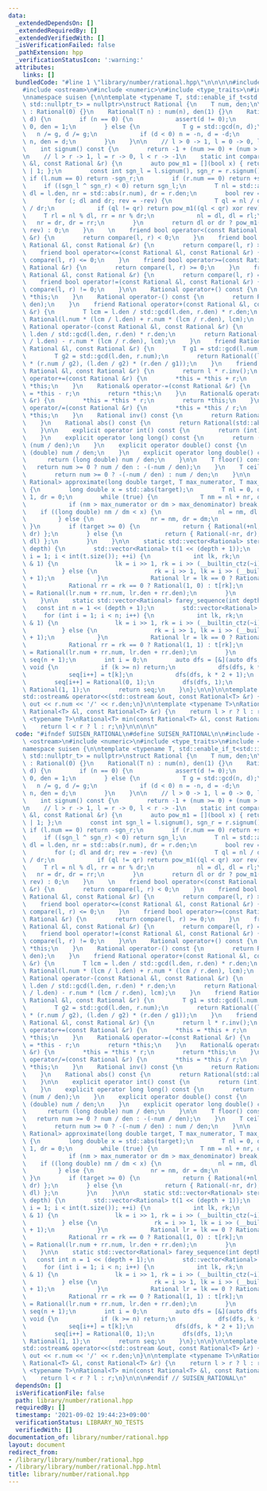 ```yaml
---
data:
  _extendedDependsOn: []
  _extendedRequiredBy: []
  _extendedVerifiedWith: []
  _isVerificationFailed: false
  _pathExtension: hpp
  _verificationStatusIcon: ':warning:'
  attributes:
    links: []
  bundledCode: "#line 1 \"library/number/rational.hpp\"\n\n\n\n#include <cmath>\n\
    #include <ostream>\n#include <numeric>\n#include <type_traits>\n#include <vector>\n\
    \nnamespace suisen {\n\ntemplate <typename T, std::enable_if_t<std::is_integral_v<T>,\
    \ std::nullptr_t> = nullptr>\nstruct Rational {\n    T num, den;\n\n    Rational()\
    \ : Rational(0) {}\n    Rational(T n) : num(n), den(1) {}\n    Rational(T n, T\
    \ d) {\n        if (n == 0) {\n            assert(d != 0);\n            num =\
    \ 0, den = 1;\n        } else {\n            T g = std::gcd(n, d);\n         \
    \   n /= g, d /= g;\n            if (d < 0) n = -n, d = -d;\n            num =\
    \ n, den = d;\n        }\n    }\n\n    // l > 0 -> 1, l = 0 -> 0, l < 0 -> -1\n\
    \    int signum() const {\n        return -1 + (num >= 0) + (num > 0);\n    }\n\
    \n    // l > r -> 1, l = r -> 0, l < r -> -1\n    static int compare(const Rational\
    \ &l, const Rational &r) {\n        auto pow_m1 = [](bool x) { return -int(x)\
    \ | 1; };\n        const int sgn_l = l.signum(), sgn_r = r.signum();\n       \
    \ if (l.num == 0) return -sgn_r;\n        if (r.num == 0) return +sgn_l;\n   \
    \     if ((sgn_l ^ sgn_r) < 0) return sgn_l;\n        T nl = std::abs(l.num),\
    \ dl = l.den, nr = std::abs(r.num), dr = r.den;\n        bool rev = sgn_l < 0;\n\
    \        for (; dl and dr; rev = -rev) {\n            T ql = nl / dl, qr = nr\
    \ / dr;\n            if (ql != qr) return pow_m1((ql < qr) xor rev);\n       \
    \     T rl = nl % dl, rr = nr % dr;\n            nl = dl, dl = rl;\n         \
    \   nr = dr, dr = rr;\n        }\n        return dl or dr ? pow_m1((dr > 0) xor\
    \ rev) : 0;\n    }\n    \n    friend bool operator<(const Rational &l, const Rational\
    \ &r) {\n        return compare(l, r) < 0;\n    }\n    friend bool operator>(const\
    \ Rational &l, const Rational &r) {\n        return compare(l, r) > 0;\n    }\n\
    \    friend bool operator<=(const Rational &l, const Rational &r) {\n        return\
    \ compare(l, r) <= 0;\n    }\n    friend bool operator>=(const Rational &l, const\
    \ Rational &r) {\n        return compare(l, r) >= 0;\n    }\n    friend bool operator==(const\
    \ Rational &l, const Rational &r) {\n        return compare(l, r) == 0;\n    }\n\
    \    friend bool operator!=(const Rational &l, const Rational &r) {\n        return\
    \ compare(l, r) != 0;\n    }\n\n    Rational operator+() const {\n        return\
    \ *this;\n    }\n    Rational operator-() const {\n        return Rational(-num,\
    \ den);\n    }\n    friend Rational operator+(const Rational &l, const Rational\
    \ &r) {\n        T lcm = l.den / std::gcd(l.den, r.den) * r.den;\n        return\
    \ Rational(l.num * (lcm / l.den) + r.num * (lcm / r.den), lcm);\n    }\n    friend\
    \ Rational operator-(const Rational &l, const Rational &r) {\n        T lcm =\
    \ l.den / std::gcd(l.den, r.den) * r.den;\n        return Rational(l.num * (lcm\
    \ / l.den) - r.num * (lcm / r.den), lcm);\n    }\n    friend Rational operator*(const\
    \ Rational &l, const Rational &r) {\n        T g1 = std::gcd(l.num, r.den);\n\
    \        T g2 = std::gcd(l.den, r.num);\n        return Rational((l.num / g1)\
    \ * (r.num / g2), (l.den / g2) * (r.den / g1));\n    }\n    friend Rational operator/(const\
    \ Rational &l, const Rational &r) {\n        return l * r.inv();\n    }\n    Rational&\
    \ operator+=(const Rational &r) {\n        *this = *this + r;\n        return\
    \ *this;\n    }\n    Rational& operator-=(const Rational &r) {\n        *this\
    \ = *this - r;\n        return *this;\n    }\n    Rational& operator*=(const Rational\
    \ &r) {\n        *this = *this * r;\n        return *this;\n    }\n    Rational&\
    \ operator/=(const Rational &r) {\n        *this = *this / r;\n        return\
    \ *this;\n    }\n    Rational inv() const {\n        return Rational(den, num);\n\
    \    }\n    Rational abs() const {\n        return Rational(std::abs(num), den);\n\
    \    }\n\n    explicit operator int() const {\n        return (int) (num / den);\n\
    \    }\n    explicit operator long long() const {\n        return (long long)\
    \ (num / den);\n    }\n    explicit operator double() const {\n        return\
    \ (double) num / den;\n    }\n    explicit operator long double() const {\n  \
    \      return (long double) num / den;\n    }\n\n    T floor() const {\n     \
    \   return num >= 0 ? num / den : -(-num / den);\n    }\n    T ceil() const {\n\
    \        return num >= 0 ? -(-num / den) : num / den;\n    }\n\n    static std::pair<Rational,\
    \ Rational> approximate(long double target, T max_numerator, T max_denominator)\
    \ {\n        long double x = std::abs(target);\n        T nl = 0, dl = 1, nr =\
    \ 1, dr = 0;\n        while (true) {\n            T nm = nl + nr, dm = dl + dr;\n\
    \            if (nm > max_numerator or dm > max_denominator) break;\n        \
    \    if ((long double) nm / dm < x) {\n                nl = nm, dl = dm;\n   \
    \         } else {\n                nr = nm, dr = dm;\n            }\n       \
    \ }\n        if (target >= 0) {\n            return { Rational(+nl, dl), Rational(+nr,\
    \ dr) };\n        } else {\n            return { Rational(-nr, dr), Rational(-nl,\
    \ dl) };\n        }\n    }\n\n    static std::vector<Rational> stern_brocot(int\
    \ depth) {\n        std::vector<Rational> t(1 << (depth + 1));\n        for (int\
    \ i = 1; i < int(t.size()); ++i) {\n            int lk, rk;\n            if (i\
    \ & 1) {\n                lk = i >> 1, rk = i >> (__builtin_ctz(~i) + 1);\n  \
    \          } else {\n                rk = i >> 1, lk = i >> (__builtin_ctz( i)\
    \ + 1);\n            }\n            Rational lr = lk == 0 ? Rational(0, 1) : t[lk];\n\
    \            Rational rr = rk == 0 ? Rational(1, 0) : t[rk];\n            t[i]\
    \ = Rational(lr.num + rr.num, lr.den + rr.den);\n        }\n        return t;\n\
    \    }\n\n    static std::vector<Rational> farey_sequence(int depth) {\n     \
    \   const int n = 1 << (depth + 1);\n        std::vector<Rational> t(n);\n   \
    \     for (int i = 1; i < n; i++) {\n            int lk, rk;\n            if (i\
    \ & 1) {\n                lk = i >> 1, rk = i >> (__builtin_ctz(~i) + 1);\n  \
    \          } else {\n                rk = i >> 1, lk = i >> (__builtin_ctz( i)\
    \ + 1);\n            }\n            Rational lr = lk == 0 ? Rational(0, 1) : t[lk];\n\
    \            Rational rr = rk == 0 ? Rational(1, 1) : t[rk];\n            t[i]\
    \ = Rational(lr.num + rr.num, lr.den + rr.den);\n        }\n        std::vector<Rational>\
    \ seq(n + 1);\n        int i = 0;\n        auto dfs = [&](auto dfs, int k) ->\
    \ void {\n            if (k >= n) return;\n            dfs(dfs, k * 2 + 0);\n\
    \            seq[i++] = t[k];\n            dfs(dfs, k * 2 + 1);\n        };\n\
    \        seq[i++] = Rational(0, 1);\n        dfs(dfs, 1);\n        seq[i++] =\
    \ Rational(1, 1);\n        return seq;\n    }\n};\n\n}\n\ntemplate <typename T>\n\
    std::ostream& operator<<(std::ostream &out, const Rational<T> &r) {\n    return\
    \ out << r.num << '/' << r.den;\n}\n\ntemplate <typename T>\nRational<T> max(const\
    \ Rational<T> &l, const Rational<T> &r) {\n    return l > r ? l : r;\n}\ntemplate\
    \ <typename T>\nRational<T> min(const Rational<T> &l, const Rational<T> &r) {\n\
    \    return l < r ? l : r;\n}\n\n\n\n"
  code: "#ifndef SUISEN_RATIONAL\n#define SUISEN_RATIONAL\n\n#include <cmath>\n#include\
    \ <ostream>\n#include <numeric>\n#include <type_traits>\n#include <vector>\n\n\
    namespace suisen {\n\ntemplate <typename T, std::enable_if_t<std::is_integral_v<T>,\
    \ std::nullptr_t> = nullptr>\nstruct Rational {\n    T num, den;\n\n    Rational()\
    \ : Rational(0) {}\n    Rational(T n) : num(n), den(1) {}\n    Rational(T n, T\
    \ d) {\n        if (n == 0) {\n            assert(d != 0);\n            num =\
    \ 0, den = 1;\n        } else {\n            T g = std::gcd(n, d);\n         \
    \   n /= g, d /= g;\n            if (d < 0) n = -n, d = -d;\n            num =\
    \ n, den = d;\n        }\n    }\n\n    // l > 0 -> 1, l = 0 -> 0, l < 0 -> -1\n\
    \    int signum() const {\n        return -1 + (num >= 0) + (num > 0);\n    }\n\
    \n    // l > r -> 1, l = r -> 0, l < r -> -1\n    static int compare(const Rational\
    \ &l, const Rational &r) {\n        auto pow_m1 = [](bool x) { return -int(x)\
    \ | 1; };\n        const int sgn_l = l.signum(), sgn_r = r.signum();\n       \
    \ if (l.num == 0) return -sgn_r;\n        if (r.num == 0) return +sgn_l;\n   \
    \     if ((sgn_l ^ sgn_r) < 0) return sgn_l;\n        T nl = std::abs(l.num),\
    \ dl = l.den, nr = std::abs(r.num), dr = r.den;\n        bool rev = sgn_l < 0;\n\
    \        for (; dl and dr; rev = -rev) {\n            T ql = nl / dl, qr = nr\
    \ / dr;\n            if (ql != qr) return pow_m1((ql < qr) xor rev);\n       \
    \     T rl = nl % dl, rr = nr % dr;\n            nl = dl, dl = rl;\n         \
    \   nr = dr, dr = rr;\n        }\n        return dl or dr ? pow_m1((dr > 0) xor\
    \ rev) : 0;\n    }\n    \n    friend bool operator<(const Rational &l, const Rational\
    \ &r) {\n        return compare(l, r) < 0;\n    }\n    friend bool operator>(const\
    \ Rational &l, const Rational &r) {\n        return compare(l, r) > 0;\n    }\n\
    \    friend bool operator<=(const Rational &l, const Rational &r) {\n        return\
    \ compare(l, r) <= 0;\n    }\n    friend bool operator>=(const Rational &l, const\
    \ Rational &r) {\n        return compare(l, r) >= 0;\n    }\n    friend bool operator==(const\
    \ Rational &l, const Rational &r) {\n        return compare(l, r) == 0;\n    }\n\
    \    friend bool operator!=(const Rational &l, const Rational &r) {\n        return\
    \ compare(l, r) != 0;\n    }\n\n    Rational operator+() const {\n        return\
    \ *this;\n    }\n    Rational operator-() const {\n        return Rational(-num,\
    \ den);\n    }\n    friend Rational operator+(const Rational &l, const Rational\
    \ &r) {\n        T lcm = l.den / std::gcd(l.den, r.den) * r.den;\n        return\
    \ Rational(l.num * (lcm / l.den) + r.num * (lcm / r.den), lcm);\n    }\n    friend\
    \ Rational operator-(const Rational &l, const Rational &r) {\n        T lcm =\
    \ l.den / std::gcd(l.den, r.den) * r.den;\n        return Rational(l.num * (lcm\
    \ / l.den) - r.num * (lcm / r.den), lcm);\n    }\n    friend Rational operator*(const\
    \ Rational &l, const Rational &r) {\n        T g1 = std::gcd(l.num, r.den);\n\
    \        T g2 = std::gcd(l.den, r.num);\n        return Rational((l.num / g1)\
    \ * (r.num / g2), (l.den / g2) * (r.den / g1));\n    }\n    friend Rational operator/(const\
    \ Rational &l, const Rational &r) {\n        return l * r.inv();\n    }\n    Rational&\
    \ operator+=(const Rational &r) {\n        *this = *this + r;\n        return\
    \ *this;\n    }\n    Rational& operator-=(const Rational &r) {\n        *this\
    \ = *this - r;\n        return *this;\n    }\n    Rational& operator*=(const Rational\
    \ &r) {\n        *this = *this * r;\n        return *this;\n    }\n    Rational&\
    \ operator/=(const Rational &r) {\n        *this = *this / r;\n        return\
    \ *this;\n    }\n    Rational inv() const {\n        return Rational(den, num);\n\
    \    }\n    Rational abs() const {\n        return Rational(std::abs(num), den);\n\
    \    }\n\n    explicit operator int() const {\n        return (int) (num / den);\n\
    \    }\n    explicit operator long long() const {\n        return (long long)\
    \ (num / den);\n    }\n    explicit operator double() const {\n        return\
    \ (double) num / den;\n    }\n    explicit operator long double() const {\n  \
    \      return (long double) num / den;\n    }\n\n    T floor() const {\n     \
    \   return num >= 0 ? num / den : -(-num / den);\n    }\n    T ceil() const {\n\
    \        return num >= 0 ? -(-num / den) : num / den;\n    }\n\n    static std::pair<Rational,\
    \ Rational> approximate(long double target, T max_numerator, T max_denominator)\
    \ {\n        long double x = std::abs(target);\n        T nl = 0, dl = 1, nr =\
    \ 1, dr = 0;\n        while (true) {\n            T nm = nl + nr, dm = dl + dr;\n\
    \            if (nm > max_numerator or dm > max_denominator) break;\n        \
    \    if ((long double) nm / dm < x) {\n                nl = nm, dl = dm;\n   \
    \         } else {\n                nr = nm, dr = dm;\n            }\n       \
    \ }\n        if (target >= 0) {\n            return { Rational(+nl, dl), Rational(+nr,\
    \ dr) };\n        } else {\n            return { Rational(-nr, dr), Rational(-nl,\
    \ dl) };\n        }\n    }\n\n    static std::vector<Rational> stern_brocot(int\
    \ depth) {\n        std::vector<Rational> t(1 << (depth + 1));\n        for (int\
    \ i = 1; i < int(t.size()); ++i) {\n            int lk, rk;\n            if (i\
    \ & 1) {\n                lk = i >> 1, rk = i >> (__builtin_ctz(~i) + 1);\n  \
    \          } else {\n                rk = i >> 1, lk = i >> (__builtin_ctz( i)\
    \ + 1);\n            }\n            Rational lr = lk == 0 ? Rational(0, 1) : t[lk];\n\
    \            Rational rr = rk == 0 ? Rational(1, 0) : t[rk];\n            t[i]\
    \ = Rational(lr.num + rr.num, lr.den + rr.den);\n        }\n        return t;\n\
    \    }\n\n    static std::vector<Rational> farey_sequence(int depth) {\n     \
    \   const int n = 1 << (depth + 1);\n        std::vector<Rational> t(n);\n   \
    \     for (int i = 1; i < n; i++) {\n            int lk, rk;\n            if (i\
    \ & 1) {\n                lk = i >> 1, rk = i >> (__builtin_ctz(~i) + 1);\n  \
    \          } else {\n                rk = i >> 1, lk = i >> (__builtin_ctz( i)\
    \ + 1);\n            }\n            Rational lr = lk == 0 ? Rational(0, 1) : t[lk];\n\
    \            Rational rr = rk == 0 ? Rational(1, 1) : t[rk];\n            t[i]\
    \ = Rational(lr.num + rr.num, lr.den + rr.den);\n        }\n        std::vector<Rational>\
    \ seq(n + 1);\n        int i = 0;\n        auto dfs = [&](auto dfs, int k) ->\
    \ void {\n            if (k >= n) return;\n            dfs(dfs, k * 2 + 0);\n\
    \            seq[i++] = t[k];\n            dfs(dfs, k * 2 + 1);\n        };\n\
    \        seq[i++] = Rational(0, 1);\n        dfs(dfs, 1);\n        seq[i++] =\
    \ Rational(1, 1);\n        return seq;\n    }\n};\n\n}\n\ntemplate <typename T>\n\
    std::ostream& operator<<(std::ostream &out, const Rational<T> &r) {\n    return\
    \ out << r.num << '/' << r.den;\n}\n\ntemplate <typename T>\nRational<T> max(const\
    \ Rational<T> &l, const Rational<T> &r) {\n    return l > r ? l : r;\n}\ntemplate\
    \ <typename T>\nRational<T> min(const Rational<T> &l, const Rational<T> &r) {\n\
    \    return l < r ? l : r;\n}\n\n\n#endif // SUISEN_RATIONAL\n"
  dependsOn: []
  isVerificationFile: false
  path: library/number/rational.hpp
  requiredBy: []
  timestamp: '2021-09-02 19:44:23+09:00'
  verificationStatus: LIBRARY_NO_TESTS
  verifiedWith: []
documentation_of: library/number/rational.hpp
layout: document
redirect_from:
- /library/library/number/rational.hpp
- /library/library/number/rational.hpp.html
title: library/number/rational.hpp
---
```

